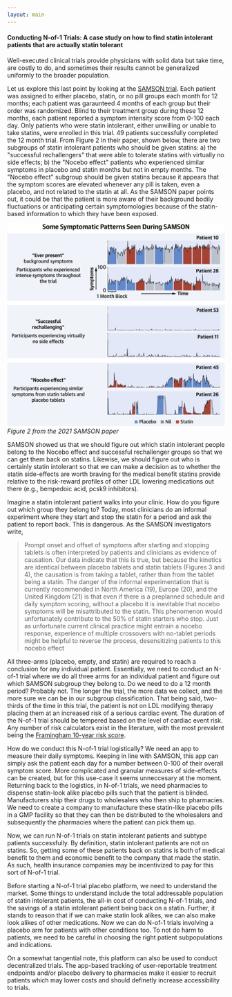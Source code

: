 ```yaml
---
layout: main
---
```


#### Conducting N-of-1 Trials: A case study on how to find statin intolerant patients that are actually statin tolerant

Well-executed clinical trials provide physicians with solid data but take time, are costly to do, and sometimes their results cannot be generalized uniformly to the broader population. 

Let us explore this last point by looking at the [SAMSON trial](https://www.jacc.org/doi/10.1016/j.jacc.2021.07.022). Each patient was assigned to either placebo, statin, or no pill groups each month for 12 months; each patient was garaunteed 4 months of each group but their order was randomized. Blind to their treatment group during these 12 months, each patient reported a symptom intensity score from 0-100 each day. Only patients who were statin intolerant, either unwilling or unable to take statins, were enrolled in this trial. 49 patients successfully completed the 12 month trial. From Figure 2 in their paper, shown below, there are two subgroups of statin intolerant patients who should be given statins: a) the "successful rechallengers" that were able to tolerate statins with virtually no side effects; b) the "Nocebo effect" patients who experienced similar symptoms in placebo and statin months but not in empty months. The "Nocebo effect" subgroup should be given statins because it appears that the symptom scores are elevated whenever any pill is taken, even a placebo, and not related to the statin at all. As the SAMSON paper points out, it could be that the patient is more aware of their background bodily fluctuations or anticipating certain symptomologies because of the statin-based information to which they have been exposed. 

![<img src="samsonfigure2.jpg" width="150"/>](/posts_code/samson-fig-2.jpg)  
*Figure 2 from the 2021 SAMSON paper*  

SAMSON showed us that we should figure out which statin intolerant people belong to the Nocebo effect and successful rechallenger groups so that we can get them back on statins. Likewise, we should figure out who is certainly statin intolerant so that we can make a decision as to whether the statin side-effects are worth braving for the medical benefit statins provide relative to the risk-reward profiles of other LDL lowering medications out there (e.g., bempedoic acid, pcsk9 inhibitors). 

Imagine a statin intolerant patient walks into your clinic. How do you figure out which group they belong to? Today, most clinicians do an informal experiment where they start and stop the statin for a period and ask the patient to report back. This is dangerous. As the SAMSON investigators write, 

> Prompt onset and offset of symptoms after starting and stopping tablets is often interpreted by patients and clinicians as evidence of causation. Our data indicate that this is true, but because the kinetics are identical between placebo tablets and statin tablets (Figures 3 and 4), the causation is from taking a tablet, rather than from the tablet being a statin. The danger of the informal experimentation that is currently recommended in North America (19), Europe (20), and the United Kingdom (21) is that even if there is a preplanned schedule and daily symptom scoring, without a placebo it is inevitable that nocebo symptoms will be misattributed to the statin. This phenomenon would unfortunately contribute to the 50% of statin starters who stop. Just as unfortunate current clinical practice might entrain a nocebo response, experience of multiple crossovers with no-tablet periods might be helpful to reverse the process, desensitizing patients to this nocebo effect

All three-arms (placebo, empty, and statin) are required to reach a conclusion for any individual patient. Essentially, we need to conduct an N-of-1 trial where we do all three arms for an individual patient and figure out which SAMSON subgroup they belong to. Do we need to do a 12 month period? Probably not. The longer the trial, the more data we collect, and the more sure we can be in our subgroup classification. That being said, two-thirds of the time in this trial, the patient is not on LDL modifying therapy placing them at an increased risk of a serious cardiac event. The duration of the N-of-1 trial should be tempered based on the level of cardiac event risk. Any number of risk calculators exist in the literature, with the most prevalent being the [Framingham 10-year risk score](https://www.mdcalc.com/calc/38/framingham-risk-score-hard-coronary-heart-disease). 

How do we conduct this N-of-1 trial logistically? We need an app to measure their daily symptoms. Keeping in line with SAMSON, this app can simply ask the patient each day for a number between 0-100 of their overall symptom score. More complicated and granular measures of side-effects can be created, but for this use-case it seems unneccesary at the moment. Returning back to the logistics, in N-of-1 trials, we need pharmacies to dispense statin-look alike placebo pills such that the patient is blinded. Manufacturers ship their drugs to wholesalers who then ship to pharmacies. We need to create a company to manufacture these statin-like placebo pills in a GMP facility so that they can then be distributed to the wholesalers and subsequently the pharmacies where the patient can pick them up. 

Now, we can run N-of-1 trials on statin intolerant patients and subtype patients successfully. By definition, statin intolerant patients are not on statins. So, getting some of these patients back on statins is both of medical benefit to them and economic benefit to the company that made the statin. As such, health insurance companies may be incentivized to pay for this sort of N-of-1 trial. 

Before starting a N-of-1 trial placebo platform, we need to understand the market. Some things to understand include the total addressable population of statin intolerant patients, the all-in cost of conducting N-of-1 trials, and the savings of a statin intolerant patient being back on a statin. Further, it stands to reason that if we can make statin look alikes, we can also make look alikes of other medications. Now we can do N-of-1 trials involving a placebo arm for patients with other conditions too. To not do harm to patients, we need to be careful in choosing the right patient subpopulations and indications. 

On a somewhat tangential note, this platform can also be used to conduct decentralized trials. The app-based tracking of user-reportable treatment endpoints and/or placebo delivery to pharmacies make it easier to recruit patients which may lower costs and should definetly increase accessibility to trials. 
















